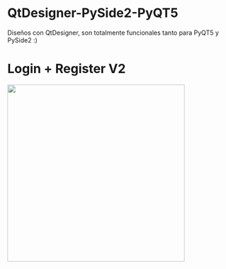 # QtDesigner-PySide2-PyQT5
Diseños con QtDesigner, son totalmente funcionales tanto para PyQT5 y PySide2 :)

<p align="center">
  <h1> Login + Register V2</H1>
  <img src="https://i.ibb.co/3yzY700/loginregister.png" width=400>
</p>
